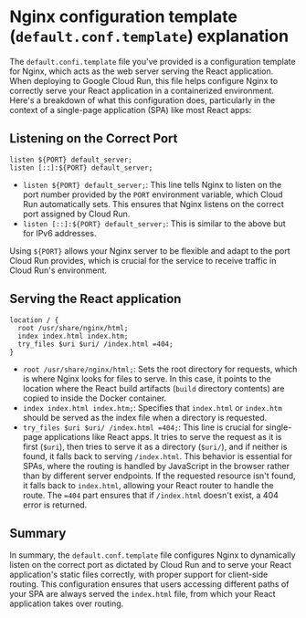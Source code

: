 # Nginx configuration template (`default.conf.template`) explanation

The `default.confi.template` file you've provided is a configuration template for Nginx, which acts as the web server serving the React application.
When deploying to Google Cloud Run, this file helps configure Nginx to correctly serve your React application in a containerized environment.
Here's a breakdown of what this configuration does, particularly in the context of a single-page application (SPA) like most React apps:

## Listening on the Correct Port

```nginx
listen ${PORT} default_server;
listen [::]:${PORT} default_server;
```

- `listen ${PORT} default_server;`: This line tells Nginx to listen on the port number provided by the `PORT` environment variable, which Cloud Run automatically sets.
  This ensures that Nginx listens on the correct port assigned by Cloud Run.
- `listen [::]:${PORT} default_server;`: This is similar to the above but for IPv6 addresses.

Using `${PORT}` allows your Nginx server to be flexible and adapt to the port Cloud Run provides, which is crucial for the service to receive traffic in Cloud Run's environment.

## Serving the React application

```nginx
location / {
  root /usr/share/nginx/html;
  index index.html index.htm;
  try_files $uri $uri/ /index.html =404;
}
```

- `root /usr/share/nginx/html;`: Sets the root directory for requests, which is where Nginx looks for files to serve.
  In this case, it points to the location where the React build artifacts (`build` directory contents) are copied to inside the Docker container.
- `index index.html index.htm;`: Specifies that `index.html` or `index.htm` should be served as the index file when a directory is requested.
- `try_files $uri $uri/ /index.html =404;`: This line is crucial for single-page applications like React apps.
  It tries to serve the request as it is first (`$uri`), then tries to serve it as a directory (`$uri/`), and if neither is found, it falls back to serving `/index.html`.
  This behavior is essential for SPAs, where the routing is handled by JavaScript in the browser rather than by different server endpoints.
  If the requested resource isn't found, it falls back to `index.html`, allowing your React router to handle the route.
  The `=404` part ensures that if `/index.html` doesn't exist, a 404 error is returned.

## Summary

In summary, the `default.conf.template` file configures Nginx to dynamically listen on the correct port as dictated by Cloud Run and to serve your React application's static files correctly, with proper support for client-side routing.
This configuration ensures that users accessing different paths of your SPA are always served the `index.html` file, from which your React application takes over routing.
